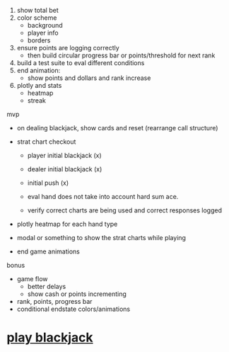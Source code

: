 1. show total bet
2. color scheme
   - background
   - player info
   - borders
3. ensure points are logging correctly
   - then build circular progress bar or points/threshold for next rank
4. build a test suite to eval different conditions
5. end animation:
   - show points and dollars and rank increase
6. plotly and stats
   - heatmap
   - streak

mvp

- on dealing blackjack, show cards and reset (rearrange call structure)
- strat chart checkout

  - player initial blackjack (x)
  - dealer initial blackjack (x)
  - initial push (x)

  - eval hand does not take into account hard sum ace.
  - verify correct charts are being used and correct responses logged

- plotly heatmap for each hand type
- modal or something to show the strat charts while playing
- end game animations

bonus

- game flow
  - better delays
  - show cash or points incrementing
- rank, points, progress bar
- conditional endstate colors/animations

<a href="{% url 'blackjack' %}">
    <h1>play blackjack</h1>
</a>
